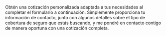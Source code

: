 Obtén una cotización personalizada adaptada a tus necesidades al completar el formulario a continuación.
Simplemente proporciona tu información de contacto, junto con algunos detalles sobre el tipo de cobertura de seguro que estás buscando, y me pondré en contacto contigo de manera oportuna con una cotización completa.